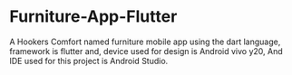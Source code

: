 # Furniture-App-Flutter
A Hookers Comfort named furniture mobile app using the dart language, framework is flutter and, device used for design is Android vivo y20, And IDE used for this project is Android Studio. 
